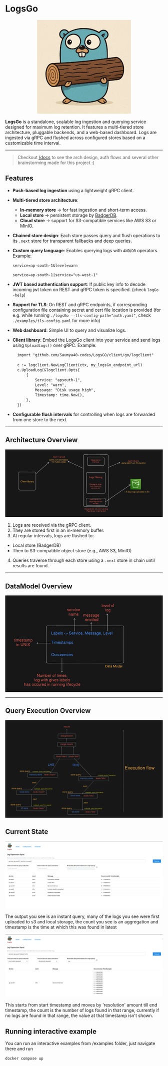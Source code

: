 # LogsGo
<p align="center">
  <img src="docs/logsGo_logo.png" alt="LogsGo Gopher" width="300"/>
</p>

**LogsGo** is a standalone, scalable log ingestion and querying service designed for maximum log retention. It features a multi-tiered store architecture, pluggable backends, and a web-based dashboard. Logs are ingested via gRPC and flushed across configured stores based on a customizable time interval.

---

> Checkout [/docs](https://github.com/Saumya40-codes/LogsGO/tree/main/docs) to see the arch design, auth flows and several other brainstorming made for this project :)

## Features

-  **Push-based log ingestion** using a lightweight gRPC client.
-  **Multi-tiered store architecture**:
    - **In-memory store** → for fast ingestion and short-term access.
    - **Local store** → persistent storage by [BadgerDB](https://github.com/dgraph-io/badger).
    - **Cloud store** → support for S3-compatible services like AWS S3 or MinIO.
-  **Chained store design**: Each store passes query and flush operations to its `.next` store for transparent fallbacks and deep queries.
-  **Custom query language**: Enables querying logs with `AND`/`OR` operators. Example:
  
    ```
    service=ap-south-1&level=warn
    ```
    ```
    service=ap-south-1|service="us-west-1"
    ```

- **JWT based authentication support**: If public key info to decode incoming jwt token on REST and gRPC token is specified. (check `logGo -help`)

- **Support for TLS**: On REST and gRPC endpoints, if corresponding configuration file containing secret and cert file location is provided (for e.g. while running `./logsGo --tls-config-path="auth.yaml"`, check `./examples/tls-config.yaml` for more info)

- **Web dashboard**: Simple UI to query and visualize logs.
- **Client library**: Embed the LogsGo client into your service and send logs using `UploadLogs()` over gRPC. Example:
  ```
    import "github.com/Saumya40-codes/LogsGO/client/go/logclient"
    
    c := logclient.NewLogClient(ctx, my_logsGo_endpoint_url)
    c.UploadLog(&logclient.Opts{
        {
            Service: "apsouth-1",
            Level: "warn",
            Message: "Disk usage high",
            Timestamp: time.Now(),
        },
    })
  ```

       
- **Configurable flush intervals** for controlling when logs are forwarded from one store to the next.

---

## Architecture Overview

![Architecture Diagram](docs/archv1.png)

1. Logs are received via the gRPC client.
2. They are stored first in an in-memory buffer.
3. At regular intervals, logs are flushed to:
 - Local store (BadgerDB)
 - Then to S3-compatible object store (e.g., AWS S3, MinIO)
4. Queries traverse through each store using a `.next` store in chain until results are found.

---
## DataModel Overview

![Data Model](docs/data_model.png)

---
## Query Execution Overview

![Querying Execution](docs/query-execution.png)

## Current State
![LogsGo Current State](docs/v0.2.0-instant-query.png)


The output you see is an instant query, many of the logs you see were first uploaded to s3 and local storage, the count you see is an aggregation and timestamp is the time at which this was found in latest

![LogsGo Query Range State](docs/v0.2.0-range-query.png)

This starts from start timestamp and moves by 'resolution' amount till end timestamp, the count is the number of logs found in that range, currently if no logs are found in that range, the value at that timestamp isn't shown.


## Running interactive example

You can run an interactive examples from /examples folder, just navigate there and run
```
docker compose up
```
